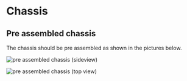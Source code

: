 # Chassis

## Pre assembled chassis

The chassis should be pre assembled as shown in the pictures below. 

![pre assembled chassis (sideview)](../../../../.gitbook/assets/IMG\_1923.jpeg)

![pre assembled chassis (top view)](../../../../.gitbook/assets/IMG\_1924.jpeg)
